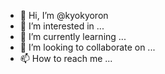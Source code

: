 - 👋 Hi, I’m @kyokyoron
- 👀 I’m interested in ...
- 🌱 I’m currently learning ...
- 💞️ I’m looking to collaborate on ...
- 📫 How to reach me ...

<!---
kyokyoron/kyokyoron is a ✨ special ✨ repository because its `README.md` (this file) appears on your GitHub profile.
You can click the Preview link to take a look at your changes.
--->
